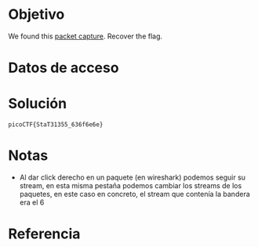 # Objetivo
We found this [packet capture](https://jupiter.challenges.picoctf.org/static/483e50268fe7e015c49caf51a69063d0/capture.pcap). Recover the flag.
# Datos de acceso
# Solución
```
picoCTF{StaT31355_636f6e6e}
```
# Notas
- Al dar click derecho en un paquete (en wireshark) podemos seguir su stream, en esta misma pestaña podemos cambiar los streams de los paquetes, en este caso en concreto, el stream que contenía la bandera era el 6
# Referencia
